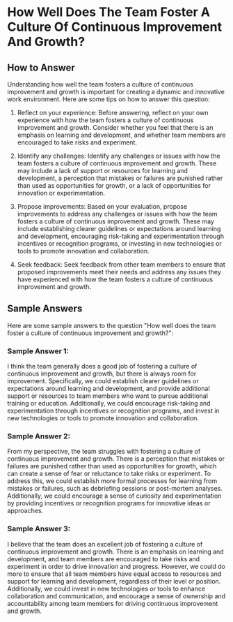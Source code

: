 How Well Does The Team Foster A Culture Of Continuous Improvement And Growth?
====================================================================================================

How to Answer
-------------

Understanding how well the team fosters a culture of continuous improvement and growth is important for creating a dynamic and innovative work environment. Here are some tips on how to answer this question:

1. Reflect on your experience: Before answering, reflect on your own experience with how the team fosters a culture of continuous improvement and growth. Consider whether you feel that there is an emphasis on learning and development, and whether team members are encouraged to take risks and experiment.

2. Identify any challenges: Identify any challenges or issues with how the team fosters a culture of continuous improvement and growth. These may include a lack of support or resources for learning and development, a perception that mistakes or failures are punished rather than used as opportunities for growth, or a lack of opportunities for innovation or experimentation.

3. Propose improvements: Based on your evaluation, propose improvements to address any challenges or issues with how the team fosters a culture of continuous improvement and growth. These may include establishing clearer guidelines or expectations around learning and development, encouraging risk-taking and experimentation through incentives or recognition programs, or investing in new technologies or tools to promote innovation and collaboration.

4. Seek feedback: Seek feedback from other team members to ensure that proposed improvements meet their needs and address any issues they have experienced with how the team fosters a culture of continuous improvement and growth.

Sample Answers
--------------

Here are some sample answers to the question "How well does the team foster a culture of continuous improvement and growth?":

### Sample Answer 1:

I think the team generally does a good job of fostering a culture of continuous improvement and growth, but there is always room for improvement. Specifically, we could establish clearer guidelines or expectations around learning and development, and provide additional support or resources to team members who want to pursue additional training or education. Additionally, we could encourage risk-taking and experimentation through incentives or recognition programs, and invest in new technologies or tools to promote innovation and collaboration.

### Sample Answer 2:

From my perspective, the team struggles with fostering a culture of continuous improvement and growth. There is a perception that mistakes or failures are punished rather than used as opportunities for growth, which can create a sense of fear or reluctance to take risks or experiment. To address this, we could establish more formal processes for learning from mistakes or failures, such as debriefing sessions or post-mortem analyses. Additionally, we could encourage a sense of curiosity and experimentation by providing incentives or recognition programs for innovative ideas or approaches.

### Sample Answer 3:

I believe that the team does an excellent job of fostering a culture of continuous improvement and growth. There is an emphasis on learning and development, and team members are encouraged to take risks and experiment in order to drive innovation and progress. However, we could do more to ensure that all team members have equal access to resources and support for learning and development, regardless of their level or position. Additionally, we could invest in new technologies or tools to enhance collaboration and communication, and encourage a sense of ownership and accountability among team members for driving continuous improvement and growth.
